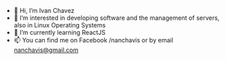 - 👋 Hi, I’m Ivan Chavez
- 👀 I’m interested in developing software and the management of servers, also in Linux Operating Systems
- 🌱 I’m currently learning ReactJS
- 📫 You can find me on Facebook /nanchavis or by email nanchavis@gmail.com

<!---
nanchavis/nanchavis is a ✨ special ✨ repository because its `README.md` (this file) appears on your GitHub profile.
You can click the Preview link to take a look at your changes.
--->
